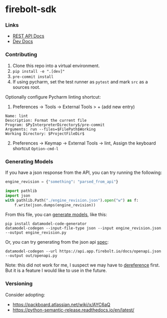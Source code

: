 # firebolt-sdk

### Links

* [REST API Docs](https://docs.firebolt.io/integrations/connecting-via-rest-api)
* [Dev Docs](https://api.dev.firebolt.io/devDocs)

### Contributing

1. Clone this repo into a virtual environment.
1. `pip install -e ".[dev]"`
1. `pre-commit install`
1. If using pycharm, set the test runner as `pytest` and mark `src` as a sources root.

Optionally configure Pycharm linting shortcut:

1. Preferences -> Tools -> External Tools > + (add new entry)
```
Name: lint
Description: Format the current file
Program: $PyInterpreterDirectory$/pre-commit
Arguments: run --files=$FilePath$Working 
Working Directory: $ProjectFileDir$
```
2. Preferences -> Keymap -> External Tools -> lint, Assign the keyboard shortcut `Option-cmd-l`

### Generating Models

If you have a json response from the API, you can try running the following:
```python
engine_revision = {"something": "parsed_from_api"}

import pathlib
import json
with pathlib.Path("./engine_revision.json").open("w") as f:
    f.write(json.dumps(engine_revision))
```

From this file, you can [generate models](https://pydantic-docs.helpmanual.io/datamodel_code_generator/), like this:
```shell
pip install datamodel-code-generator
datamodel-codegen --input-file-type json --input engine_revision.json --output engine_revision.py
```

Or, you can try generating from the json api [spec](https://api.app.firebolt.io/docs/openapi.json):
```shell
datamodel-codegen --url https://api.app.firebolt.io/docs/openapi.json --output out/openapi.py
```

Note: this did not work for me, I suspect we may have to [dereference](https://github.com/koxudaxi/datamodel-code-generator/issues/500) first.
But it is a feature I would like to use in the future.

### Versioning

Consider adopting: 
 * https://packboard.atlassian.net/wiki/x/AYC6aQ
 * https://python-semantic-release.readthedocs.io/en/latest/ 
